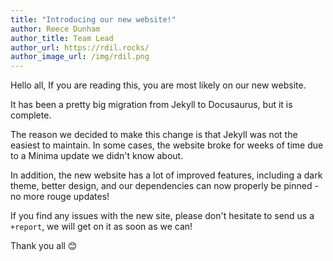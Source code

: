 ```yaml
---
title: "Introducing our new website!"
author: Reece Dunham
author_title: Team Lead
author_url: https://rdil.rocks/
author_image_url: /img/rdil.png
---
```


Hello all,
If you are reading this, you are most likely on our new website.

It has been a pretty big migration from Jekyll to Docusaurus, but it is complete.

The reason we decided to make this change is that Jekyll was not the easiest to maintain.
In some cases, the website broke for weeks of time due to a Minima update we didn't know about.

In addition, the new website has a lot of improved features, including a dark theme, better design, and our dependencies can now properly be pinned - no more rouge updates!

If you find any issues with the new site, please don't hesitate to send us a `+report`, we will get on it as soon as we can!

Thank you all :blush:

